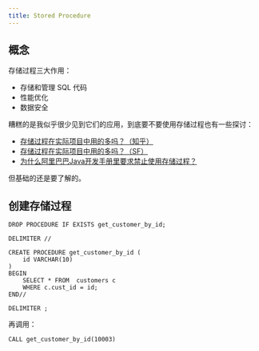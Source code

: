 ```yaml
---
title: Stored Procedure
---
```


## 概念

存储过程三大作用：

+ 存储和管理 SQL 代码
+ 性能优化
+ 数据安全

糟糕的是我似乎很少见到它们的应用，到底要不要使用存储过程也有一些探讨：

+ [存储过程在实际项目中用的多吗？（知乎）](https://www.zhihu.com/question/54408187)
+ [存储过程在实际项目中用的多吗？（SF）](https://segmentfault.com/q/1010000007981279)
+ [为什么阿里巴巴Java开发手册里要求禁止使用存储过程？](https://www.zhihu.com/question/57545650/answer/325422160)

但基础的还是要了解的。



## 创建存储过程

```mysql
DROP PROCEDURE IF EXISTS get_customer_by_id;

DELIMITER //

CREATE PROCEDURE get_customer_by_id (
    id VARCHAR(10)
)
BEGIN
    SELECT * FROM  customers c
    WHERE c.cust_id = id;
END//

DELIMITER ;
```

再调用：

```mysql
CALL get_customer_by_id(10003)
```

